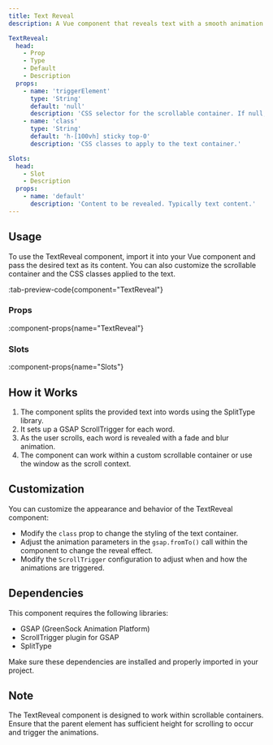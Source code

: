 ```yaml
---
title: Text Reveal
description: A Vue component that reveals text with a smooth animation as the user scrolls.

TextReveal:
  head:
    - Prop
    - Type
    - Default
    - Description
  props:
    - name: 'triggerElement'
      type: 'String'
      default: 'null'
      description: 'CSS selector for the scrollable container. If null, defaults to window.'
    - name: 'class'
      type: 'String'
      default: 'h-[100vh] sticky top-0'
      description: 'CSS classes to apply to the text container.'

Slots:
  head:
    - Slot
    - Description
  props:
    - name: 'default'
      description: 'Content to be revealed. Typically text content.'
---
```


## Usage

To use the TextReveal component, import it into your Vue component and pass the desired text as its content. You can also customize the scrollable container and the CSS classes applied to the text.

:tab-preview-code{component="TextReveal"}

### Props

:component-props{name="TextReveal"}

### Slots

:component-props{name="Slots"}

## How it Works

1. The component splits the provided text into words using the SplitType library.
2. It sets up a GSAP ScrollTrigger for each word.
3. As the user scrolls, each word is revealed with a fade and blur animation.
4. The component can work within a custom scrollable container or use the window as the scroll context.

## Customization

You can customize the appearance and behavior of the TextReveal component:

- Modify the `class` prop to change the styling of the text container.
- Adjust the animation parameters in the `gsap.fromTo()` call within the component to change the reveal effect.
- Modify the `ScrollTrigger` configuration to adjust when and how the animations are triggered.

## Dependencies

This component requires the following libraries:

- GSAP (GreenSock Animation Platform)
- ScrollTrigger plugin for GSAP
- SplitType

Make sure these dependencies are installed and properly imported in your project.

## Note

The TextReveal component is designed to work within scrollable containers. Ensure that the parent element has sufficient height for scrolling to occur and trigger the animations.

